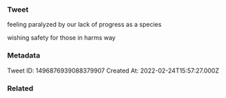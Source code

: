 ### Tweet
feeling paralyzed by our lack of progress as a species

wishing safety for those in harms way

### Metadata
Tweet ID: 1496876939088379907
Created At: 2022-02-24T15:57:27.000Z

### Related

